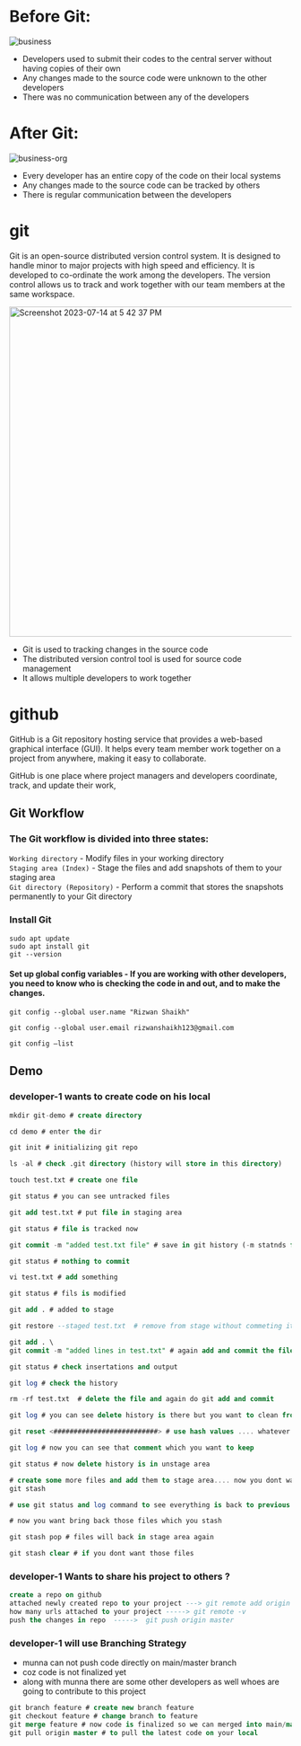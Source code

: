 # Before Git:

![business](https://github.com/rizwan141/KUBERNETES/assets/103893307/ef4d6940-dec4-4f49-a15f-a6f59a350fce)

- Developers used to submit their codes to the central server without having copies of their own
- Any changes made to the source code were unknown to the other developers
- There was no communication between any of the developers

# After Git:

![business-org](https://github.com/rizwan141/KUBERNETES/assets/103893307/5ca81cb1-ed54-4d87-a04f-5a3643319edb)

- Every developer has an entire copy of the code on their local systems
- Any changes made to the source code can be tracked by others
- There is regular communication between the developers




# git

Git is an open-source distributed version control system. It is designed to handle minor to major projects with high speed and efficiency. It is developed to co-ordinate the work among the developers. The version control allows us to track and work together with our team members at the same workspace.

<img width="588" alt="Screenshot 2023-07-14 at 5 42 37 PM" src="https://github.com/rizwan141/KUBERNETES/assets/103893307/7802986b-2214-424b-b612-9e92e558c5c1">

- Git is used to tracking changes in the source code
- The distributed version control tool is used for source code management
- It allows multiple developers to work together


# github

GitHub is a Git repository hosting service that provides a web-based graphical interface (GUI). It helps every team member work together on a project from anywhere, making it easy to collaborate. 

GitHub is one place where project managers and developers coordinate, track, and update their work,


## Git Workflow

### The Git workflow is divided into three states:

`Working directory` - Modify files in your working directory \
`Staging area (Index)` - Stage the files and add snapshots of them to your staging area \
`Git directory (Repository)` - Perform a commit that stores the snapshots permanently to your Git directory

### Install Git
```
sudo apt update
sudo apt install git
git --version
```

#### Set up global config variables - If you are working with other developers, you need to know who is checking the code in and out, and to make the changes.
```
git config --global user.name "Rizwan Shaikh"

git config --global user.email rizwanshaikh123@gmail.com

git config –list
```
## Demo

### developer-1  wants to create code on his local 

```sql
mkdir git-demo # create directory

cd demo # enter the dir

git init # initializing git repo

ls -al # check .git directory (history will store in this directory)

touch test.txt # create one file

git status # you can see untracked files

git add test.txt # put file in staging area

git status # file is tracked now

git commit -m "added test.txt file" # save in git history (-m statnds for provide a msg)

git status # nothing to commit

vi test.txt # add something

git status # fils is modified

git add . # added to stage

git restore --staged test.txt  # remove from stage without commeting it

git add . \
git commit -m "added lines in test.txt" # again add and commit the file

git status # check insertations and output

git log # check the history

rm -rf test.txt  # delete the file and again do git add and commit

git log # you can see delete history is there but you want to clean from history

git reset <##########################> # use hash values .... whatever commit you copied it will delete above ones

git log # now you can see that comment which you want to keep

git status # now delete history is in unstage area

# create some more files and add them to stage area.... now you dont want this files in stage area and you dont want to loose this changes. but later you will need this files 
git stash

# use git status and log command to see everything is back to previous step

# now you want bring back those files which you stash

git stash pop # files will back in stage area again

git stash clear # if you dont want those files 

```

### developer-1  Wants to share his project to others ?

```sql
create a repo on github
attached newly created repo to your project ---> git remote add origin <repo url> i.e local and repo is connected with each other 
how many urls attached to your project -----> git remote -v
push the changes in repo  ----->  git push origin master
```

### developer-1  will use Branching Strategy

- munna can not push code directly on main/master branch
- coz code is not finalized yet
- along with munna there are some other developers as well whoes are going to contribute to this project

```sql
git branch feature # create new branch feature
git checkout feature # change branch to feature
git merge feature # now code is finalized so we can merged into main/master so that other people can use the same
git pull origin master # to pull the latest code on your local
```

